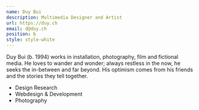 ```yaml
---
name: Duy Bui
description: Multimedia Designer and Artist
url: https://duy.ch
email: d@duy.ch
position: b
style: style-white
---
```

Duy Bui (b. 1994) works in installation, photography, film and fictional media. He loves to wander and wonder; always restless in the now, he seeks the in-between and far beyond. His optimism comes from his friends and the stories they tell together.

<ul class="tags">
    <li>Design Research</li>
    <li>Webdesign & Development</li>
    <li>Photography</li>
</ul>